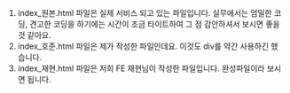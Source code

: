 1. index_원본.html 파일은 실제 서비스 되고 있는 파일입니다. 실무에서는 엄밀한 코딩, 견고한 코딩을 하기에는 시간이 조금 타이트하여 그 점 감안하셔서 보시면 좋을 것 같아요.
2. index_호준.html 파일은 제가 작성한 파일인데요. 이것도 div를 약간 사용하긴 했습니다.
3. index_재현.html 파일은 저희 FE 재현님이 작성한 파일입니다. 완성파일이라 보시면 됩니다.